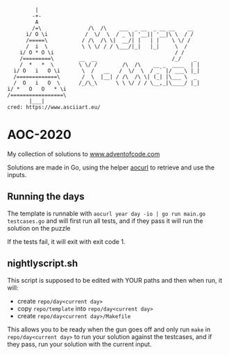 ```
         |
        -+-
         A
        /=\               /\  /\    ___  _ __  _ __ __    __
      i/ O \i            /  \/  \  / _ \| '__|| '__|\ \  / /
      /=====\           / /\  /\ \|  __/| |   | |    \ \/ /
      /  i  \           \ \ \/ / / \___/|_|   |_|     \  /
    i/ O * O \i                                       / /
    /=========\        __  __                        /_/    _
    /  *   *  \        \ \/ /        /\  /\    __ _  ____  | |
  i/ O   i   O \i       \  /   __   /  \/  \  / _` |/ ___\ |_|
  /=============\       /  \  |__| / /\  /\ \| (_| |\___ \  _
  /  O   i   O  \      /_/\_\      \ \ \/ / / \__,_|\____/ |_|
i/ *   O   O   * \i
/=================\
       |___|
cred: https://www.asciiart.eu/
```
# AOC-2020
My collection of solutions to www.adventofcode.com

Solutions are made in Go, using the helper [aocurl](https://github.com/IAmBullsaw/aocurl) to retrieve and use the inputs.

## Running the days
The template is runnable with `aocurl year day -io | go run main.go testcases.go` and will first run all tests, and if they pass it will run the solution on the puzzle

If the tests fail, it will exit with exit code 1.

## nightlyscript.sh
This script is supposed to be edited with YOUR paths and then when run, it will:
* create `repo/day<current day>`
* copy `repo/template` into `repo/day<current day>`
* create `repo/day<current day>/Makefile`

This allows you to be ready when the gun goes off and only run `make` in `repo/day<current day>` to run your solution against the testcases, and if they pass, run your solution with the current input.
